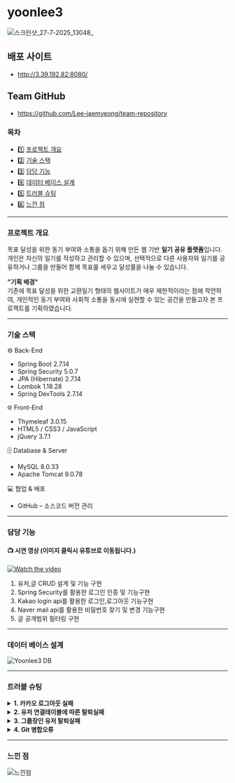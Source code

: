 # yoonlee3
![스크린샷_27-7-2025_13048_](https://github.com/user-attachments/assets/05e00f73-9ee7-46c6-b830-4c80146b1eb3)

## 배포 사이트
- http://3.39.192.82:8080/

## Team GitHub
- https://github.com/Lee-jaemyeong/team-repository

### 목차
- 1️⃣ [프로젝트 개요](#프로젝트-개요)
- 2️⃣ [기술 스택](#기술-스택)
- 3️⃣ [담당 기능](#담당-기능)
- 4️⃣ [데이터 베이스 설계](#데이터-베이스-설계)
- 5️⃣ [트러블 슈팅](#트러블-슈팅)
- 6️⃣ [느낀 점](#느낀-점)

<hr/>

### 프로젝트 개요
목표 달성을 위한 동기 부여와 소통을 돕기 위해 만든 웹 기반 **일기 공유 플랫폼**입니다.
개인은 자신의 일기를 작성하고 관리할 수 있으며, 선택적으로 다른 사용자와 일기를 공유하거나 그룹을 만들어 함께 목표를 세우고 달성률을 나눌 수 있습니다.

**"기획 배경"**<br/>
기존에 목표 달성을 위한 교환일기 형태의 웹사이트가 매우 제한적이라는 점에 착안하여,
개인적인 동기 부여와 사회적 소통을 동시에 실현할 수 있는 공간을 만들고자 본 프로젝트를 기획하였습니다.
<hr/>

### 기술 스택
⚙️ Back-End
- Spring Boot 2.7.14
- Spring Security 5.0.7
- JPA (Hibernate) 2.7.14
- Lombok 1.18.28
- Spring DevTools 2.7.14

🌐 Front-End
- Thymeleaf 3.0.15
- HTML5 / CSS3 / JavaScript
- jQuery 3.7.1

🗄 Database & Server
- MySQL 8.0.33
- Apache Tomcat 9.0.78

💻 협업 & 배포
- GitHub – 소스코드 버전 관리

<hr/>

### 담당 기능
#### 📺 시연 영상 (이미지 클릭시 유튜브로 이동됩니다.)

[![Watch the video](https://img.youtube.com/vi/F6DzPczeOM4/hqdefault.jpg)](https://www.youtube.com/watch?v=F6DzPczeOM4&t=4s)

1. 유저,글 CRUD 설계 및 기능 구현
2. Spring Security를 활용한 로그인 인증 및 기능구현
3. Kakao login api를 활용한 로그인,로그아웃 기능구현
4. Naver mail api를 활용한 비밀번호 찾기 및 변경 기능구현
5. 글 공개범위 필터링 구현

<hr/>

### 데이터 베이스 설계

![Yoonlee3 DB](https://github.com/user-attachments/assets/1e2e1bd1-4ec0-488a-9698-80bafa37e77a)

<hr/>

### 트러블 슈팅
<details>
  <summary><strong>1. 카카오 로그아웃 실패</strong></summary>
  • <strong>문제 상황</strong>: 카카오 로그아웃 시, 세션 쿠키가 정상적으로 삭제되지 않아 사용자가 로그아웃해도 자동으로 로그인 상태가 유지되는 현상이 발생 <br/> → 보안 취약점 존재
  <br/>
  • <strong>원인 분석</strong>: 카카오 로그아웃 API 호출 또는 로그아웃 URL 리다이렉션이 누락<br/> → 카카오 측 세션 및 인증 토큰이 미해제
  <br/>
  • <strong>해결 방법</strong>: Spring Security 설정에 카카오 로그아웃 URL을 명시하여 로그아웃 요청 시 해당URL로 리다이렉트되도록 구현<br/> → 카카오 세션을 종료시키고, 클라이언트 쿠키도 정상적으로 삭제되도록 처리

</details>
<details>
  <summary><strong>2. 유저 연결테이블에 따른 탈퇴실패</strong></summary>
  • <strong>문제 상황</strong>: 사용자가 그룹에 가입, 게시글 등 연관된 데이터를 보유한 상태에서 탈퇴 시도  <br/> → 데이터베이스 제약조건으로 인해 사용자 삭제가 실패
  <br/>
  • <strong>원인 분석</strong>: 사용자 엔티티와 연관된 다른 엔티티(예: 그룹, 게시글 등) 간의 외래키 관계 존재<br/> → 연관 데이터가 삭제 또는 해제되지 않아 제약 조건을 위반
  <br/>
  • <strong>해결 방법</strong>: JPA 엔티티에 cascade = CascadeType.REMOVE 설정을 적용<br/> → 사용자가 삭제 시 연관된 엔티티도 함께 삭제 처리<br/> → 무결성 문제를 해결하고, 사용자 탈퇴가 원활히 진행되도록 개선

</details>
<details>
  <summary><strong>3. 그룹장인 유저 탈퇴실패</strong></summary>
  • <strong>문제 상황</strong>: 그룹장 권한을 보유한 사용자가 탈퇴를 시도할 경우, 해당 그룹의 연결 관계로 인해 탈퇴 불가능
  <br/>
  • <strong>원인 분석</strong>: 그룹 엔티티가 다수의 사용자와 연관되어 있고, 그룹장의 권한 이전 로직이 없어서 그룹장이 탈퇴 시 그룹도 같이 삭제되는 현상 발생
  <br/>
  • <strong>해결 방법</strong>: 그룹장 탈퇴 시점에 해당 그룹 내 가입일 기준으로 다음 순번의 사용자에게 자동으로 그룹장 권한을 양도하는 권한 이전 로직을 구현 만약 그룹에 그룹장 외에 다른 회원이 없을 경우, 그룹 자체도 함께 삭제되도록 처리

</details>
<details>
  <summary><strong>4. Git 병합오류</strong></summary>
  • <strong>문제 상황</strong>: 엔티티, 서비스, 컨트롤러 파일에서 다수 개발자가 동시에 작업하며 병합 충돌이 빈번하게 발생
  <br/>
  • <strong>원인 분석</strong>: 세밀하지 않은 파트 분배 및 중복된 파일로 여러 사람이 개발하여 충돌문제가 발생
  <br/>
  • <strong>해결 방법</strong>: 팀원들에게 개발파일을 받아 수동으로 병합후 Git main브랜치에 Push하는 방식으로 해결

</details>
<hr/>

### 느낀 점

![느낀점](https://github.com/user-attachments/assets/d10d43ec-55ad-490e-a0ab-fd0251924a74)
